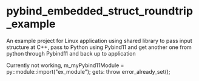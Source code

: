 # pybind_embedded_struct_roundtrip_example
An example project for Linux application using shared library to pass input structure at C++, pass to Python using Pybind11 and get another one from python through Pybind11 and back up to application


Currently not working, m_myPybind11Module = py::module::import("ex_module"); gets: throw error_already_set();